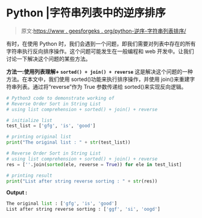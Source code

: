 # Python |字符串列表中的逆序排序

> 原文:[https://www . geesforgeks . org/python-逆序-字符串列表排序/](https://www.geeksforgeeks.org/python-reverse-order-sort-in-string-list/)

有时，在使用 Python 时，我们会遇到一个问题，即我们需要对列表中存在的所有字符串执行反向排序操作。这个问题可能发生在一般编程和 web 开发中。让我们讨论一下解决这个问题的某些方法。

**方法一:使用列表理解+ `sorted() + join() + reverse`**
这是解决这个问题的一种方法。在本文中，我们使用 sorted()功能来执行排序操作，并使用 join()来重建字符串列表。通过将“reverse”作为 True 参数传递给 sorted()来实现反向逻辑。

```py
# Python3 code to demonstrate working of 
# Reverse Order Sort in String List
# using list comprehension + sorted() + join() + reverse

# initialize list 
test_list = ['gfg', 'is', 'good'] 

# printing original list 
print("The original list : " + str(test_list)) 

# Reverse Order Sort in String List
# using list comprehension + sorted() + join() + reverse
res = [''.join(sorted(ele, reverse = True)) for ele in test_list] 

# printing result 
print("List after string reverse sorting : " + str(res)) 
```

**Output :**

```py
The original list : ['gfg', 'is', 'good']
List after string reverse sorting : ['ggf', 'si', 'oogd']

```